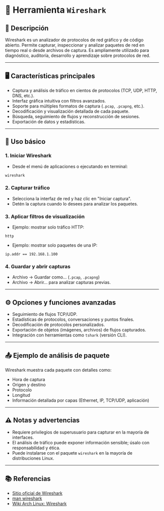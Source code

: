 <!-- filepath: /home/zheiar/github/networking-linux-tools/docs/wireshark.md -->

# 🦈 Herramienta `Wireshark`

## 🧾 Descripción

Wireshark es un analizador de protocolos de red gráfico y de código abierto. Permite capturar, inspeccionar y analizar paquetes de red en tiempo real o desde archivos de captura. Es ampliamente utilizado para diagnóstico, auditoría, desarrollo y aprendizaje sobre protocolos de red.

---

## 🖥️ Características principales

- Captura y análisis de tráfico en cientos de protocolos (TCP, UDP, HTTP, DNS, etc.).
- Interfaz gráfica intuitiva con filtros avanzados.
- Soporte para múltiples formatos de captura (`.pcap`, `.pcapng`, etc.).
- Decodificación y visualización detallada de cada paquete.
- Búsqueda, seguimiento de flujos y reconstrucción de sesiones.
- Exportación de datos y estadísticas.

---

## 🧪 Uso básico

### 1. Iniciar Wireshark

- Desde el menú de aplicaciones o ejecutando en terminal:

```bash
wireshark
```

### 2. Capturar tráfico

- Selecciona la interfaz de red y haz clic en "Iniciar captura".
- Detén la captura cuando lo desees para analizar los paquetes.

### 3. Aplicar filtros de visualización

- Ejemplo: mostrar solo tráfico HTTP:

```
http
```
- Ejemplo: mostrar solo paquetes de una IP:

```
ip.addr == 192.168.1.100
```

### 4. Guardar y abrir capturas

- Archivo → Guardar como... (`.pcap`, `.pcapng`)
- Archivo → Abrir... para analizar capturas previas.

---

## ⚙️ Opciones y funciones avanzadas

- Seguimiento de flujos TCP/UDP.
- Estadísticas de protocolos, conversaciones y puntos finales.
- Decodificación de protocolos personalizados.
- Exportación de objetos (imágenes, archivos) de flujos capturados.
- Integración con herramientas como `tshark` (versión CLI).

---

## 📤 Ejemplo de análisis de paquete

Wireshark muestra cada paquete con detalles como:
- Hora de captura
- Origen y destino
- Protocolo
- Longitud
- Información detallada por capas (Ethernet, IP, TCP/UDP, aplicación)

---

## ⚠️ Notas y advertencias

- Requiere privilegios de superusuario para capturar en la mayoría de interfaces.
- El análisis de tráfico puede exponer información sensible; úsalo con responsabilidad y ética.
- Puede instalarse con el paquete `wireshark` en la mayoría de distribuciones Linux.

---

## 📚 Referencias

- [Sitio oficial de Wireshark](https://www.wireshark.org/)
- [man wireshark](https://man7.org/linux/man-pages/man1/wireshark.1.html)
- [Wiki Arch Linux: Wireshark](https://wiki.archlinux.org/title/Wireshark)